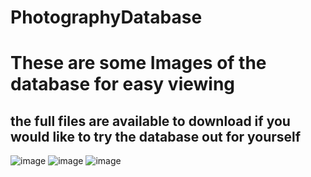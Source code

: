 # PhotographyDatabase
# These are some Images of the database for easy viewing 
## the full files are available to download if you would like to try the database out for yourself

![image](https://user-images.githubusercontent.com/67442861/225412309-7123107b-6b04-4d73-94c6-147ca9f39399.png)
![image](https://user-images.githubusercontent.com/67442861/225412478-e53ef088-6f12-4d56-abab-341907fbd90c.png)
![image](https://user-images.githubusercontent.com/67442861/225412393-96cc374a-3bf5-4579-868d-2cd2702d98c3.png)
